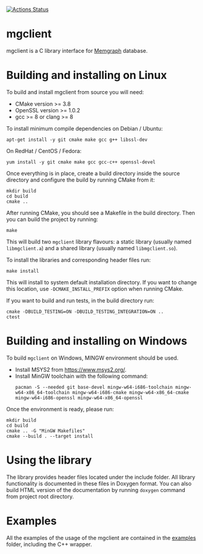 [![Actions Status](https://github.com/memgraph/mgclient/workflows/CI/badge.svg)](https://github.com/memgraph/mgclient/actions)

# mgclient

mgclient is a C library interface for [Memgraph](https://www.memgraph.com)
database.

# Building and installing on Linux

To build and install mgclient from source you will need:
   - CMake version >= 3.8
   - OpenSSL version >= 1.0.2
   - gcc >= 8 or clang >= 8

To install minimum compile dependencies on Debian / Ubuntu:

```
apt-get install -y git cmake make gcc g++ libssl-dev
```

On RedHat / CentOS / Fedora:

```
yum install -y git cmake make gcc gcc-c++ openssl-devel
```

Once everything is in place, create a build directory inside the source
directory and configure the build by running CMake from it:

```
mkdir build
cd build
cmake ..
```

After running CMake, you should see a Makefile in the build directory. Then you
can build the project by running:

```
make
```

This will build two `mgclient` library flavours: a static library (usually
named `libmgclient.a`) and a shared library (usually named `libmgclient.so`).

To install the libraries and corresponding header files run:

```
make install
```

This will install to system default installation directory. If you want to
change this location, use `-DCMAKE_INSTALL_PREFIX` option when running CMake.

If you want to build and run tests, in the build directory run:

```
cmake -DBUILD_TESTING=ON -DBUILD_TESTING_INTEGRATION=ON ..
ctest
```

# Building and installing on Windows

To build `mgclient` on Windows, MINGW environment should be used.
   - Install MSYS2 from https://www.msys2.org/.
   - Install MinGW toolchain with the following command:
     ```
     pacman -S --needed git base-devel mingw-w64-i686-toolchain mingw-w64-x86_64-toolchain mingw-w64-i686-cmake mingw-w64-x86_64-cmake mingw-w64-i686-openssl mingw-w64-x86_64-openssl
     ```

Once the environment is ready, please run:

```
mkdir build
cd build
cmake .. -G "MinGW Makefiles"
cmake --build . --target install
```

# Using the library

The library provides header files located under the include folder. All library
functionality is documented in these files in Doxygen format. You can also
build HTML version of the documentation by running `doxygen` command from
project root directory.

# Examples

All the examples of the usage of the mgclient are contained in the
[examples](examples) folder, including the C++ wrapper.
